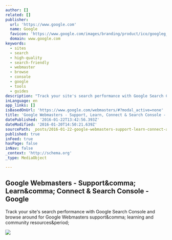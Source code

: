 ```yaml
---
author: []
related: []
publisher:
  url: 'https://www.google.com'
  name: Google
  favicon: 'https://www.google.com/images/branding/product/ico/googleg_alldp.ico'
  domain: www.google.com
keywords:
  - sites
  - search
  - high-quality
  - search-friendly
  - webmaster
  - browse
  - console
  - google
  - tools
  - guides
description: "Track your site's search performance with Google Search Console and browse around for Google Webmasters support, learning and community resources."
inLanguage: en
app_links: []
isBasedOnUrl: 'https://www.google.com/webmasters/#?modal_active=none'
title: 'Google Webmasters - Support, Learn, Connect & Search Console - Google'
datePublished: '2016-01-22T13:42:56.393Z'
dateModified: '2016-01-20T14:50:21.639Z'
sourcePath: _posts/2016-01-22-google-webmasters-support-learn-connect-and-search-console.md
published: true
inFeed: true
hasPage: false
inNav: false
_context: 'http://schema.org'
_type: MediaObject

---
```

<article style=""><h1>Google Webmasters - Support&amp;comma; Learn&amp;comma; Connect &amp; Search Console - Google</h1><p>Track your site's search performance with Google Search Console and browse around for Google Webmasters support&amp;comma; learning and community resources&amp;period;</p><img src="https://www.google.com/webmasters/images/home/team.jpg" /></article>